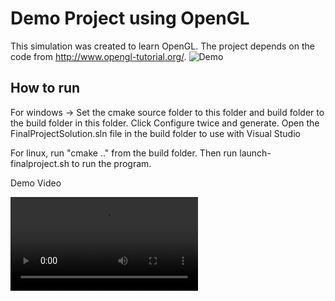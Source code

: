 # Demo Project using OpenGL

This simulation was created to learn OpenGL. The project depends on the code from http://www.opengl-tutorial.org/.
![Demo](Animation.gif)

## How to run

For windows -> Set the cmake source folder to this folder and build folder to the build folder in this folder. Click Configure twice and generate. Open the FinalProjectSolution.sln file in the build folder to use with Visual Studio

For linux, run "cmake .." from the build folder. Then run launch-finalproject.sh to run the program.


Demo Video

![DemoVideo](DemoVideo.mp4)
